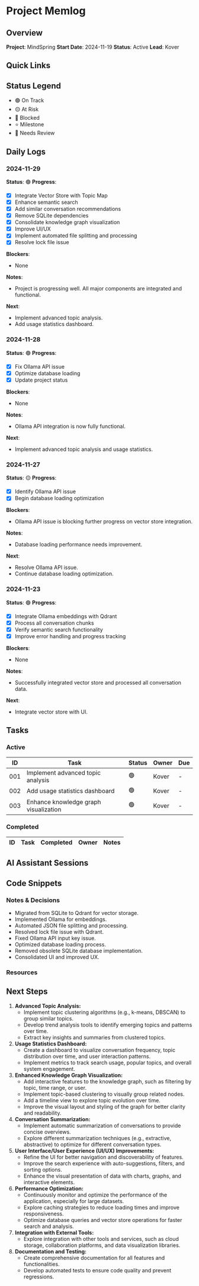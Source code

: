 # Project Memlog

## Overview
**Project**: MindSpring
**Start Date**: 2024-11-19
**Status**: Active
**Lead**: Kover

## Quick Links



## Status Legend
- 🟢 On Track
- 🟡 At Risk
- 🔴 Blocked
- ⭐ Milestone
- 📝 Needs Review


## Daily Logs

### 2024-11-29
**Status**: 🟢
**Progress**:
- [x] Integrate Vector Store with Topic Map
- [x] Enhance semantic search
- [x] Add similar conversation recommendations
- [x] Remove SQLite dependencies
- [x] Consolidate knowledge graph visualization
- [x] Improve UI/UX
- [x] Implement automated file splitting and processing
- [x] Resolve lock file issue

**Blockers**:
- None

**Notes**:
- Project is progressing well. All major components are integrated and functional.

**Next**:
- Implement advanced topic analysis.
- Add usage statistics dashboard.


### 2024-11-28
**Status**: 🟢
**Progress**:
- [x] Fix Ollama API issue
- [x] Optimize database loading
- [x] Update project status

**Blockers**:
- None

**Notes**:
- Ollama API integration is now fully functional.

**Next**:
- Implement advanced topic analysis and usage statistics.


### 2024-11-27
**Status**: 🟡
**Progress**:
- [x] Identify Ollama API issue
- [x] Begin database loading optimization

**Blockers**:
- Ollama API issue is blocking further progress on vector store integration.

**Notes**:
- Database loading performance needs improvement.

**Next**:
- Resolve Ollama API issue.
- Continue database loading optimization.


### 2024-11-23
**Status**: 🟢
**Progress**:
- [x] Integrate Ollama embeddings with Qdrant
- [x] Process all conversation chunks
- [x] Verify semantic search functionality
- [x] Improve error handling and progress tracking

**Blockers**:
- None

**Notes**:
- Successfully integrated vector store and processed all conversation data.

**Next**:
- Integrate vector store with UI.



## Tasks

### Active
| ID | Task | Status | Owner | Due |
|----|------|--------|-------|-----|
| 001 | Implement advanced topic analysis | 🟢 | Kover | - |
| 002 | Add usage statistics dashboard | 🟢 | Kover | - |
| 003 | Enhance knowledge graph visualization | 🟢 | Kover | - |

### Completed
| ID | Task | Completed | Owner | Notes |
|----|------|-----------|-------|-------|


## AI Assistant Sessions



## Code Snippets



### Notes & Decisions

- Migrated from SQLite to Qdrant for vector storage.
- Implemented Ollama for embeddings.
- Automated JSON file splitting and processing.
- Resolved lock file issue with Qdrant.
- Fixed Ollama API input key issue.
- Optimized database loading process.
- Removed obsolete SQLite database implementation.
- Consolidated UI and improved UX.


### Resources


## Next Steps
1. **Advanced Topic Analysis:**
    - Implement topic clustering algorithms (e.g., k-means, DBSCAN) to group similar topics.
    - Develop trend analysis tools to identify emerging topics and patterns over time.
    - Extract key insights and summaries from clustered topics.
2. **Usage Statistics Dashboard:**
    - Create a dashboard to visualize conversation frequency, topic distribution over time, and user interaction patterns.
    - Implement metrics to track search usage, popular topics, and overall system engagement.
3. **Enhanced Knowledge Graph Visualization:**
    - Add interactive features to the knowledge graph, such as filtering by topic, time range, or user.
    - Implement topic-based clustering to visually group related nodes.
    - Add a timeline view to explore topic evolution over time.
    - Improve the visual layout and styling of the graph for better clarity and readability.
4. **Conversation Summarization:**
    - Implement automatic summarization of conversations to provide concise overviews.
    - Explore different summarization techniques (e.g., extractive, abstractive) to optimize for different conversation types.
5. **User Interface/User Experience (UI/UX) Improvements:**
    - Refine the UI for better navigation and discoverability of features.
    - Improve the search experience with auto-suggestions, filters, and sorting options.
    - Enhance the visual presentation of data with charts, graphs, and interactive elements.
6. **Performance Optimization:**
    - Continuously monitor and optimize the performance of the application, especially for large datasets.
    - Explore caching strategies to reduce loading times and improve responsiveness.
    - Optimize database queries and vector store operations for faster search and analysis.
7. **Integration with External Tools:**
    - Explore integration with other tools and services, such as cloud storage, collaboration platforms, and data visualization libraries.
8. **Documentation and Testing:**
    - Create comprehensive documentation for all features and functionalities.
    - Develop automated tests to ensure code quality and prevent regressions.
